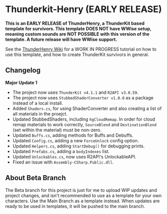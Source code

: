 # Thunderkit-Henry (EARLY RELEASE)
**This is an EARLY RELEASE of ThunderHenry, a ThunderKit based template for survivors. This template DOES NOT have WWise setup, meaning custom sounds are NOT POSSIBLE with this version of the template. A future release will have WWise support.**

See the [ThunderHenry Wiki](https://github.com/Vale-X/Thunderkit-Henry/wiki/Creating-Survivors-with-ThunderHenry) for a WORK IN PROGRESS tutorial on how to use this template, and how to create ThunderKit survivors in general.

## Changelog

__Major Update 1__
- The project now uses `ThunderKit v4.1.1` and `R2API v3.0.59`.
- The project now uses `StubbedShaderConverter v1.0.0` as a package instead of a local install.
- Added `Shaders.cs`, for using ShaderConverter and also creating a list of all materials in the proejct.
- Updated StubbedShaders, including `hgCloudRemap`. In order for cloud remap materials to work correctly, `SourceBlend` and `DestinationBlend` (set within the material) must be non-zero.
- Updated `Buffs.cs`, adding methods for Buffs and Debuffs.
- Updated `Config.cs`, adding a new `ForceUnlock` config option.
- Updated `Helpers.cs`, adding `StartDebug()` for debugging prints.
- Updated `Prefabs.cs`, adding a `bodyIndexes` list.
- Updated `Unlockables.cs`, now uses R2API's UnlockableAPI.
- Fixed an issue with `Assembly-CSharp.Public.dll`.

## About Beta Branch
The Beta branch for this project is just for me to upload WIP updates and project changes, and isn't recommended to use as a template for your own characters. Use the Main Branch as a template instead. When updates are ready to be used in templates, it will be pushed to the main branch.
